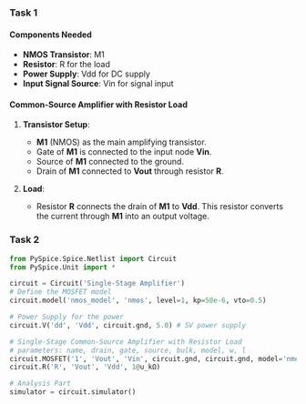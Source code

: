 ### Task 1

#### Components Needed
- **NMOS Transistor**: M1
- **Resistor**: R for the load
- **Power Supply**: Vdd for DC supply
- **Input Signal Source**: Vin for signal input

#### Common-Source Amplifier with Resistor Load
1. **Transistor Setup**:
   - **M1** (NMOS) as the main amplifying transistor.
   - Gate of **M1** is connected to the input node **Vin**.
   - Source of **M1** connected to the ground.
   - Drain of **M1** connected to **Vout** through resistor **R**.

2. **Load**:
   - Resistor **R** connects the drain of **M1** to **Vdd**. This resistor converts the current through **M1** into an output voltage.

### Task 2

```python
from PySpice.Spice.Netlist import Circuit
from PySpice.Unit import *

circuit = Circuit('Single-Stage Amplifier')
# Define the MOSFET model
circuit.model('nmos_model', 'nmos', level=1, kp=50e-6, vto=0.5)

# Power Supply for the power
circuit.V('dd', 'Vdd', circuit.gnd, 5.0) # 5V power supply

# Single-Stage Common-Source Amplifier with Resistor Load
# parameters: name, drain, gate, source, bulk, model, w, l
circuit.MOSFET('1', 'Vout', 'Vin', circuit.gnd, circuit.gnd, model='nmos_model', w=50e-6, l=1e-6)
circuit.R('R', 'Vout', 'Vdd', 1@u_kΩ)

# Analysis Part
simulator = circuit.simulator()
```